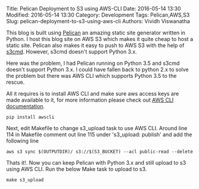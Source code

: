 Title: Pelican Deployment to S3 using AWS-CLI
Date: 2016-05-14 13:30
Modified: 2016-05-14 13:30
Category: Development
Tags: Pelican,AWS,S3
Slug: pelican-deployment-to-s3-using-aws-cli
Authors: Vividh Viswanatha

This blog is built using [Pelican](http://blog.getpelican.com/) an amazing static site generator written in Python. I host this blog site on AWS S3 which makes it quite cheap to host a static site. Pelican  also makes it easy to push to AWS S3 with the help of [s3cmd](http://s3tools.org/s3cmd). However, s3cmd doesn't support Python 3.x.

Here was the problem, I had Pelican running on Python 3.5 and s3cmd doesn't support Python 3.x.  I could have fallen back to python 2.x to solve the problem but there was AWS CLI which supports Python 3.5 to the rescue.

All it requires is to install AWS CLI and make sure aws access keys are made available to it, for more information please check out [AWS CLI documentation](http://docs.aws.amazon.com/cli/latest/userguide/cli-chap-getting-set-up.html).
```shell
pip install awscli
```
Next, edit Makefile to change s3_upload task to use AWS CLI. Around line 114 in Makefile comment out line 115 under 's3_upload: publish' and add the following line
```shell
aws s3 sync $(OUTPUTDIR)/ s3://$(S3_BUCKET) --acl public-read --delete
```

Thats it!. Now you can keep Pelican with Python 3.x and still upload to s3 using AWS CLI. Run the below Make task to upload to s3.
```shell
make s3_upload
```
